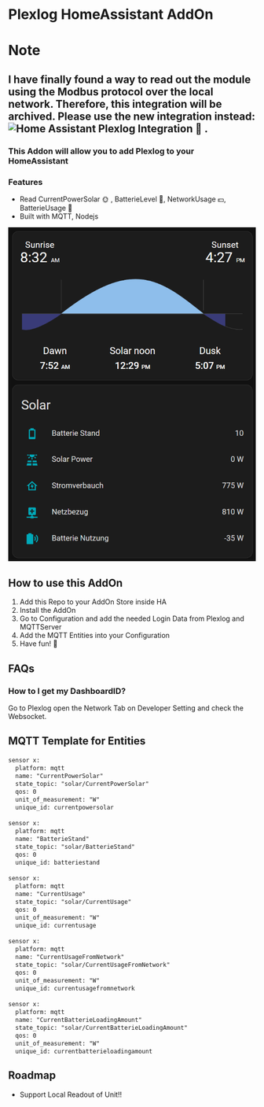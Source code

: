 # Plexlog HomeAssistant AddOn

# Note
I have finally found a way to read out the module using the Modbus protocol over the local network. Therefore, this integration will be archived. Please use the new integration instead: ![Home Assistant Plexlog Integration](https://github.com/larszi/home-assistant-plexlog) :tada: .
---


### This Addon will allow you to add Plexlog to your HomeAssistant 

### Features

- Read CurrentPowerSolar :sun_with_face: , BatterieLevel :battery:, NetworkUsage :dollar:, BatterieUsage :electric_plug:
- Built with MQTT, Nodejs

![HA Image](./imgs/ha.png)

## How to use this AddOn

1. Add this Repo to your AddOn Store inside HA
2. Install the AddOn
3. Go to Configuration and add the needed Login Data from Plexlog and MQTTServer
4. Add the MQTT Entities into your Configuration
5. Have fun!  :tada:

## FAQs 

### How to I get my DashboardID?

Go to Plexlog open the Network Tab on Developer Setting and check the Websocket.

## MQTT Template for Entities
```
sensor x:
  platform: mqtt
  name: "CurrentPowerSolar"
  state_topic: "solar/CurrentPowerSolar"
  qos: 0
  unit_of_measurement: "W"
  unique_id: currentpowersolar      

sensor x:
  platform: mqtt
  name: "BatterieStand"
  state_topic: "solar/BatterieStand"
  qos: 0
  unique_id: batteriestand  
  
sensor x:
  platform: mqtt
  name: "CurrentUsage"
  state_topic: "solar/CurrentUsage"
  qos: 0
  unit_of_measurement: "W"
  unique_id: currentusage  

sensor x:
  platform: mqtt
  name: "CurrentUsageFromNetwork"
  state_topic: "solar/CurrentUsageFromNetwork"
  qos: 0
  unit_of_measurement: "W"
  unique_id: currentusagefromnetwork 
  
sensor x:
  platform: mqtt
  name: "CurrentBatterieLoadingAmount"
  state_topic: "solar/CurrentBatterieLoadingAmount"
  qos: 0
  unit_of_measurement: "W"
  unique_id: currentbatterieloadingamount 

```

## Roadmap 

- Support Local Readout of Unit!!

